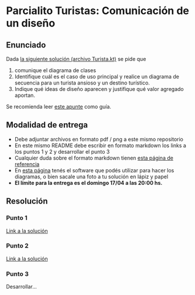 # Parcialito Turistas: Comunicación de un diseño

## Enunciado

Dada [la siguiente solución (archivo Turista.kt)](src/main/kotlin/ar/edu/unsam/algo2/turistas/Turista.kt) se pide que

1. comunique el diagrama de clases
2. Identifique cuál es el caso de uso principal y realice un diagrama de secuencia para un turista ansioso y un destino turístico.
3. Indique qué ideas de diseño aparecen y justifique qué valor agregado aportan.

Se recomienda leer [este apunte](https://docs.google.com/document/d/1HGdGdDG7RAhL5j45UOFGK3F5sV2-rKHVHmPoYawHS5Y/edit) como guía.

## Modalidad de entrega

- Debe adjuntar archivos en formato pdf / png a este mismo repositorio
- En este mismo README debe escribir en formato markdown los links a los puntos 1 y 2 y desarrollar el punto 3
- Cualquier duda sobre el formato markdown tienen [esta página de referencia](https://www.markdownguide.org/cheat-sheet/)
- En [esta página](https://algo2.uqbar-project.org/material/software) tenés el software que podés utilizar para hacer los diagramas, o bien sacale una foto a tu solución en lápiz y papel
- **El límite para la entrega es el domingo 17/04 a las 20:00 hs.**

## Resolución

### Punto 1
[Link a la solución]()

### Punto 2
[Link a la solución]()

### Punto 3

Desarrollar...
